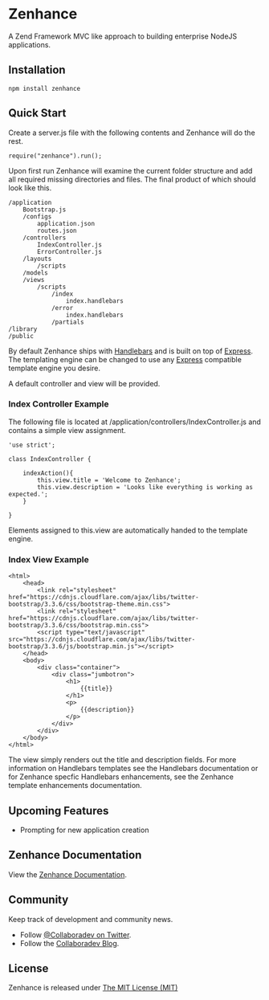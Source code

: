 Zenhance
========


A Zend Framework MVC like approach to building enterprise NodeJS applications.

## Installation

	npm install zenhance

## Quick Start

Create a server.js file with the following contents and Zenhance will do the rest.

	require("zenhance").run();

Upon first run Zenhance will examine the current folder structure and add all required missing directories and files.  The final product of which should look like this.

	/application
		Bootstrap.js
		/configs
			application.json
			routes.json
		/controllers
			IndexController.js
			ErrorController.js
		/layouts
			/scripts
		/models
		/views
			/scripts
				/index
					index.handlebars
				/error
					index.handlebars
				/partials
    /library
	/public

By default Zenhance ships with [Handlebars](http://handlebarsjs.com/) and is built on top of [Express](http://expressjs.com/).  The templating engine can be changed to use any [Express](http://expressjs.com/) compatible template engine you desire.

A default controller and view will be provided.

### Index Controller Example

The following file is located at /application/controllers/IndexController.js and contains a simple view assignment.

	'use strict';

	class IndexController {

		indexAction(){
			this.view.title = 'Welcome to Zenhance';
			this.view.description = 'Looks like everything is working as expected.';
		}

	}

Elements assigned to this.view are automatically handed to the template engine.

### Index View Example

	<html>
		<head>
			<link rel="stylesheet" href="https://cdnjs.cloudflare.com/ajax/libs/twitter-bootstrap/3.3.6/css/bootstrap-theme.min.css">
			<link rel="stylesheet" href="https://cdnjs.cloudflare.com/ajax/libs/twitter-bootstrap/3.3.6/css/bootstrap.min.css">
			<script type="text/javascript" src="https://cdnjs.cloudflare.com/ajax/libs/twitter-bootstrap/3.3.6/js/bootstrap.min.js"></script>
		</head>
		<body>
			<div class="container">
				<div class="jumbotron">
					<h1>
						{{title}}
					</h1>
					<p>
						{{description}}
					</p>
				</div>
			</div>
		</body>
	</html>

The view simply renders out the title and description fields.  For more information on Handlebars templates see the Handlebars documentation or for Zenhance specfic Handlebars enhancements, see the Zenhance template enhancements documentation.

## Upcoming Features

- Prompting for new application creation

## Zenhance Documentation

View the [Zenhance Documentation](https://github.com/godlikemouse/zenhance/wiki/Zenhance-Documentation).


## Community

Keep track of development and community news.

* Follow [@Collaboradev on Twitter](https://twitter.com/collaboradev).
* Follow the [Collaboradev Blog](http://www.collaboradev.com).

## License

Zenhance is released under [The MIT License (MIT)](https://opensource.org/licenses/MIT)
